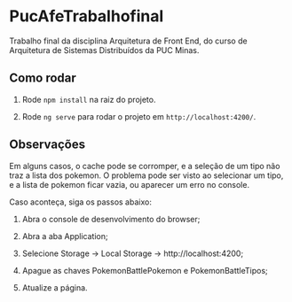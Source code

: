 # PucAfeTrabalhofinal

Trabalho final da disciplina Arquitetura de Front End, do curso de Arquitetura de Sistemas Distribuídos da PUC Minas.

## Como rodar

1. Rode `npm install` na raiz do projeto.

2. Rode `ng serve` para rodar o projeto em `http://localhost:4200/`.

## Observações

Em alguns casos, o cache pode se corromper, e a seleção de um tipo não traz a lista dos pokemon.
O problema pode ser visto ao selecionar um tipo, e a lista de pokemon ficar vazia, ou aparecer um erro no console.

Caso aconteça, siga os passos abaixo:

1. Abra o console de desenvolvimento do browser;

2. Abra a aba Application;

3. Selecione Storage -> Local Storage -> http://localhost:4200;

4. Apague as chaves PokemonBattlePokemon e PokemonBattleTipos;

5. Atualize a página.
